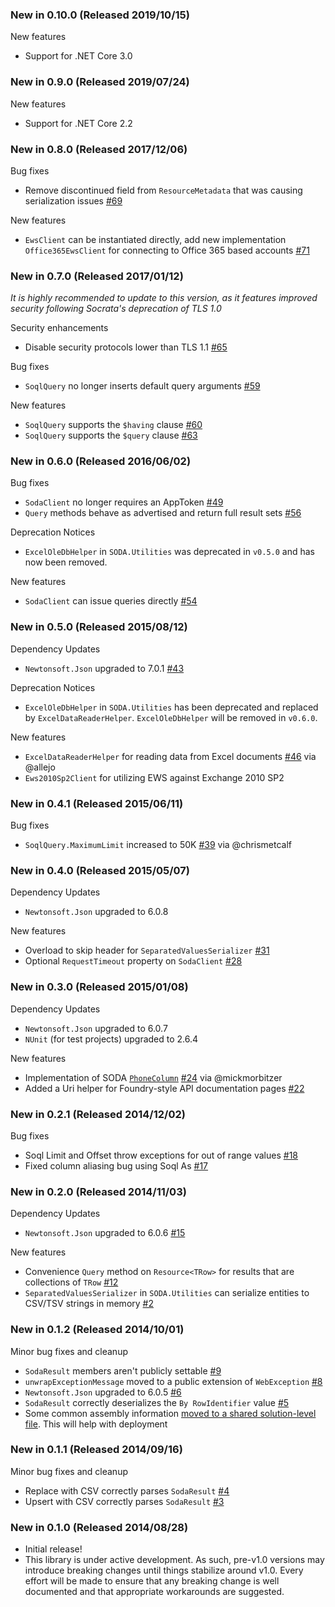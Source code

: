 ### New in 0.10.0 (Released 2019/10/15)

New features

- Support for .NET Core 3.0

### New in 0.9.0 (Released 2019/07/24)

New features

- Support for .NET Core 2.2

### New in 0.8.0 (Released 2017/12/06)

Bug fixes

- Remove discontinued field from `ResourceMetadata` that was causing serialization issues [#69](https://github.com/CityofSantaMonica/SODA.NET/issues/69)

New features

- `EwsClient` can be instantiated directly, add new implementation `Office365EwsClient` for connecting to Office 365 based accounts [#71](https://github.com/CityofSantaMonica/SODA.NET/pull/71)

### New in 0.7.0 (Released 2017/01/12)

*It is highly recommended to update to this version, as it features improved security following Socrata's deprecation of TLS 1.0*

Security enhancements

- Disable security protocols lower than TLS 1.1 [#65](https://github.com/CityofSantaMonica/SODA.NET/issues/65)

Bug fixes

- `SoqlQuery` no longer inserts default query arguments [#59](https://github.com/CityofSantaMonica/SODA.NET/issues/59)

New features

- `SoqlQuery` supports the `$having` clause [#60](https://github.com/CityofSantaMonica/SODA.NET/issues/60)
- `SoqlQuery` supports the `$query` clause [#63](https://github.com/CityofSantaMonica/SODA.NET/issues/63)

### New in 0.6.0 (Released 2016/06/02)

Bug fixes

- `SodaClient` no longer requires an AppToken [#49](https://github.com/CityofSantaMonica/SODA.NET/issues/49)
- `Query` methods behave as advertised and return full result sets [#56](https://github.com/CityofSantaMonica/SODA.NET/issues/56)

Deprecation Notices

- `ExcelOleDbHelper` in `SODA.Utilities` was deprecated in `v0.5.0` and has now been removed.

New features

- `SodaClient` can issue queries directly [#54](https://github.com/CityofSantaMonica/SODA.NET/issues/54)

### New in 0.5.0 (Released 2015/08/12)

Dependency Updates

- `Newtonsoft.Json` upgraded to 7.0.1 [#43](https://github.com/CityofSantaMonica/SODA.NET/issues/43)

Deprecation Notices

- `ExcelOleDbHelper` in `SODA.Utilities` has been deprecated and replaced by `ExcelDataReaderHelper`. `ExcelOleDbHelper` will be removed in `v0.6.0`.

New features

- `ExcelDataReaderHelper` for reading data from Excel documents [#46](https://github.com/CityofSantaMonica/SODA.NET/pull/46) via @allejo
- `Ews2010Sp2Client` for utilizing EWS against Exchange 2010 SP2

### New in 0.4.1 (Released 2015/06/11)

Bug fixes

- `SoqlQuery.MaximumLimit` increased to 50K [#39](https://github.com/CityofSantaMonica/SODA.NET/issues/39) via @chrismetcalf

### New in 0.4.0 (Released 2015/05/07)

Dependency Updates

- `Newtonsoft.Json` upgraded to 6.0.8

New features

- Overload to skip header for `SeparatedValuesSerializer` [#31](https://github.com/CityofSantaMonica/SODA.NET/issues/31)
- Optional `RequestTimeout` property on `SodaClient` [#28](https://github.com/CityofSantaMonica/SODA.NET/issues/28)

### New in 0.3.0 (Released 2015/01/08)

Dependency Updates

- `Newtonsoft.Json` upgraded to 6.0.7
- `NUnit` (for test projects) upgraded to 2.6.4

New features

- Implementation of SODA [`PhoneColumn`](https://support.socrata.com/hc/en-us/articles/202949918-Importing-Data-Types-and-You-) [#24](https://github.com/CityofSantaMonica/SODA.NET/pull/24) via @mickmorbitzer
- Added a Uri helper for Foundry-style API documentation pages [#22](https://github.com/CityofSantaMonica/SODA.NET/issues/22)

### New in 0.2.1 (Released 2014/12/02)

Bug fixes

- Soql Limit and Offset throw exceptions for out of range values [#18](https://github.com/CityofSantaMonica/SODA.NET/issues/18)
- Fixed column aliasing bug using Soql As [#17](https://github.com/CityofSantaMonica/SODA.NET/issues/17)

### New in 0.2.0 (Released 2014/11/03)

Dependency Updates

- `Newtonsoft.Json` upgraded to 6.0.6 [#15](https://github.com/CityofSantaMonica/SODA.NET/issues/15)

New features

- Convenience `Query` method on `Resource<TRow>` for results that are collections of `TRow` [#12](https://github.com/CityofSantaMonica/SODA.NET/issues/12)
- `SeparatedValuesSerializer` in `SODA.Utilities` can serialize entities to CSV/TSV strings in memory [#2](https://github.com/CityofSantaMonica/SODA.NET/issues/2)

### New in 0.1.2 (Released 2014/10/01)

Minor bug fixes and cleanup

- `SodaResult` members aren't publicly settable [#9](https://github.com/CityofSantaMonica/SODA.NET/issues/9)
- `unwrapExceptionMessage` moved to a public extension of `WebException` [#8](https://github.com/CityofSantaMonica/SODA.NET/issues/8)
- `Newtonsoft.Json` upgraded to 6.0.5 [#6](https://github.com/CityofSantaMonica/SODA.NET/issues/6)
- `SodaResult` correctly deserializes the `By RowIdentifier` value [#5](https://github.com/CityofSantaMonica/SODA.NET/issues/5)
- Some common assembly information [moved to a shared solution-level file](https://github.com/CityofSantaMonica/SODA.NET/commit/5cf686018b49fcd7883561b8a37ec214246d07e6). This will help with deployment

### New in 0.1.1 (Released 2014/09/16)

Minor bug fixes and cleanup
  
- Replace with CSV correctly parses `SodaResult` [#4](https://github.com/CityofSantaMonica/SODA.NET/issues/4)
- Upsert with CSV correctly parses `SodaResult` [#3](https://github.com/CityofSantaMonica/SODA.NET/issues/3)

### New in 0.1.0 (Released 2014/08/28)

- Initial release!
- This library is under active development. As such, pre-v1.0 versions may introduce breaking changes until things stabilize around v1.0. Every effort will be made to ensure that any breaking change is well documented and that appropriate workarounds are suggested.
